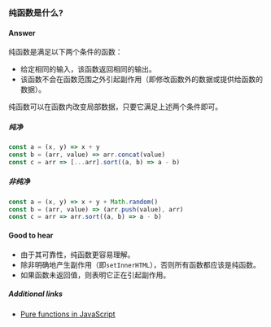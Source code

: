 ### 纯函数是什么?

#### Answer

纯函数是满足以下两个条件的函数：

* 给定相同的输入，该函数返回相同的输出。
* 该函数不会在函数范围之外引起副作用（即修改函数外的数据或提供给函数的数据）。

纯函数可以在函数内改变局部数据，只要它满足上述两个条件即可。

##### 纯净

```js
const a = (x, y) => x + y
const b = (arr, value) => arr.concat(value)
const c = arr => [...arr].sort((a, b) => a - b)
```

##### 非纯净

```js
const a = (x, y) => x + y + Math.random()
const b = (arr, value) => (arr.push(value), arr)
const c = arr => arr.sort((a, b) => a - b)
```

#### Good to hear

* 由于其可靠性，纯函数更容易理解。
* 除非明确地产生副作用（即`setInnerHTML`），否则所有函数都应该是纯函数。
* 如果函数未返回值，则表明它正在引起副作用。

##### Additional links

* [Pure functions in JavaScript](http://www.nicoespeon.com/en/2015/01/pure-functions-javascript/)

<!-- tags: (javascript) -->

<!-- expertise: (2) -->
